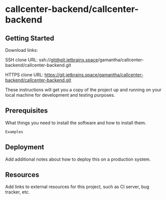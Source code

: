 # callcenter-backend/callcenter-backend



## Getting Started

Download links:

SSH clone URL: ssh://git@git.jetbrains.space/gamantha/callcenter-backend/callcenter-backend.git

HTTPS clone URL: https://git.jetbrains.space/gamantha/callcenter-backend/callcenter-backend.git



These instructions will get you a copy of the project up and running on your local machine for development and testing purposes.

## Prerequisites

What things you need to install the software and how to install them.

```
Examples
```

## Deployment

Add additional notes about how to deploy this on a production system.

## Resources

Add links to external resources for this project, such as CI server, bug tracker, etc.

